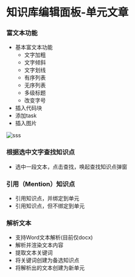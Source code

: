 # 知识库编辑面板-单元文章

### 富文本功能

- 基本富文本功能
  - 文字加粗
  - 文字倾斜
  - 文字划线
  - 有序列表
  - 无序列表
  - 多级标题  
  - 改变字号
- 插入代码块
- 添加task
- 插入图片

![sss](https://file.songxiwen.com.cn/metagraph-doc/create-repository-page.png)

### 根据选中文字查找知识点

- 选中一段文本，点击查找，唤起查找知识点弹窗

### 引用（Mention）知识点

- 引用知识点，并绑定到单元
- 引用知识点，但不绑定到单元

### 解析文本 
- 支持Word文本解析(目前仅docx)
- 解析并渲染文本内容
- 提取文本关键词
- 将关键词创建为备选知识点
- 将解析出的文本创建为新单元
